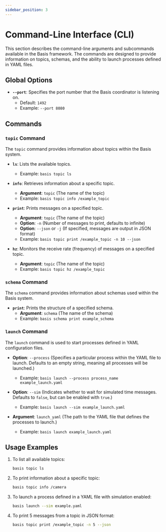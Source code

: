 ```yaml
---
sidebar_position: 3
---
```


# Command-Line Interface (CLI)

This section describes the command-line arguments and subcommands available in the Basis framework. The commands are designed to provide information on topics, schemas, and the ability to launch processes defined in YAML files.

## Global Options

- **`--port`**: Specifies the port number that the Basis coordinator is listening on.
  - Default: `1492`
  - Example: `--port 8080`

## Commands

### `topic` Command

The `topic` command provides information about topics within the Basis system.

- **`ls`**: Lists the available topics.
  - Example: `basis topic ls`
  
- **`info`**: Retrieves information about a specific topic.
  - **Argument**: `topic` (The name of the topic)
  - Example: `basis topic info /example_topic`

- **`print`**: Prints messages on a specified topic.
  - **Argument**: `topic` (The name of the topic)
  - **Option**: `-n` (Number of messages to print, defaults to infinite)
  - **Option**: `--json` or `-j` (If specified, messages are output in JSON format)
  - Example: `basis topic print /example_topic -n 10 --json`

- **`hz`**: Monitors the receive rate (frequency) of messages on a specified topic.
  - **Argument**: `topic` (The name of the topic)
  - Example: `basis topic hz /example_topic`

### `schema` Command

The `schema` command provides information about schemas used within the Basis system.
  
- **`print`**: Prints the structure of a specified schema.
  - **Argument**: `schema` (The name of the schema)
  - Example: `basis schema print example_schema`

### `launch` Command

The `launch` command is used to start processes defined in YAML configuration files.

- **Option**: `--process` (Specifies a particular process within the YAML file to launch. Defaults to an empty string, meaning all processes will be launched.)
  - Example: `basis launch --process process_name example_launch.yaml`

- **Option**: `--sim` (Indicates whether to wait for simulated time messages. Defaults to `false`, but can be enabled with `true`.)
  - Example: `basis launch --sim example_launch.yaml`

- **Argument**: `launch_yaml` (The path to the YAML file that defines the processes to launch.)
  - Example: `basis launch example_launch.yaml`

## Usage Examples

1. To list all available topics:
   ```bash
   basis topic ls
   ```

2. To print information about a specific topic:
   ```bash
   basis topic info /camera
   ```

3. To launch a process defined in a YAML file with simulation enabled:
   ```bash
   basis launch --sim example.yaml
   ```

4. To print 5 messages from a topic in JSON format:
   ```bash
   basis topic print /example_topic -n 5 --json
   ``` 

